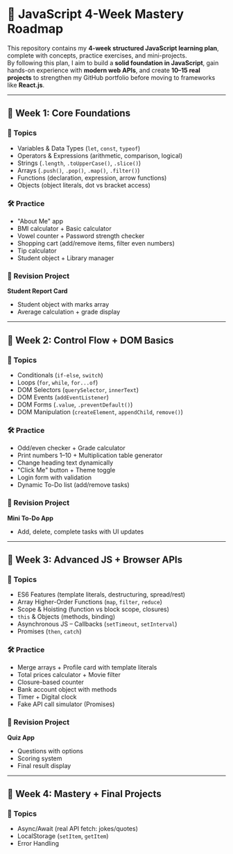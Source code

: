 # 🚀 JavaScript 4-Week Mastery Roadmap

This repository contains my **4-week structured JavaScript learning plan**, complete with concepts, practice exercises, and mini-projects.  
By following this plan, I aim to build a **solid foundation in JavaScript**, gain hands-on experience with **modern web APIs**, and create **10–15 real projects** to strengthen my GitHub portfolio before moving to frameworks like **React.js**.

---

## 📅 Week 1: Core Foundations

### 🔹 Topics
- Variables & Data Types (`let`, `const`, `typeof`)
- Operators & Expressions (arithmetic, comparison, logical)
- Strings (`.length`, `.toUpperCase()`, `.slice()`)
- Arrays (`.push()`, `.pop()`, `.map()`, `.filter()`)
- Functions (declaration, expression, arrow functions)
- Objects (object literals, dot vs bracket access)

### 🛠️ Practice
- "About Me" app  
- BMI calculator + Basic calculator  
- Vowel counter + Password strength checker  
- Shopping cart (add/remove items, filter even numbers)  
- Tip calculator  
- Student object + Library manager  

### 📌 Revision Project
**Student Report Card**  
- Student object with marks array  
- Average calculation + grade display  

---

## 📅 Week 2: Control Flow + DOM Basics

### 🔹 Topics
- Conditionals (`if-else`, `switch`)
- Loops (`for`, `while`, `for...of`)
- DOM Selectors (`querySelector`, `innerText`)
- DOM Events (`addEventListener`)
- DOM Forms (`.value`, `.preventDefault()`)
- DOM Manipulation (`createElement`, `appendChild`, `remove()`)

### 🛠️ Practice
- Odd/even checker + Grade calculator  
- Print numbers 1–10 + Multiplication table generator  
- Change heading text dynamically  
- "Click Me" button + Theme toggle  
- Login form with validation  
- Dynamic To-Do list (add/remove tasks)  

### 📌 Revision Project
**Mini To-Do App**  
- Add, delete, complete tasks with UI updates  

---

## 📅 Week 3: Advanced JS + Browser APIs

### 🔹 Topics
- ES6 Features (template literals, destructuring, spread/rest)
- Array Higher-Order Functions (`map`, `filter`, `reduce`)
- Scope & Hoisting (function vs block scope, closures)
- `this` & Objects (methods, binding)
- Asynchronous JS – Callbacks (`setTimeout`, `setInterval`)
- Promises (`then`, `catch`)

### 🛠️ Practice
- Merge arrays + Profile card with template literals  
- Total prices calculator + Movie filter  
- Closure-based counter  
- Bank account object with methods  
- Timer + Digital clock  
- Fake API call simulator (Promises)  

### 📌 Revision Project
**Quiz App**  
- Questions with options  
- Scoring system  
- Final result display  

---

## 📅 Week 4: Mastery + Final Projects

### 🔹 Topics
- Async/Await (real API fetch: jokes/quotes)  
- LocalStorage (`setItem`, `getItem`)  
- Error Handling
